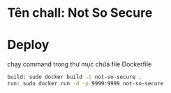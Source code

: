 # Tên chall: Not So Secure
# Deploy
chạy command trong thư mục chứa file Dockerfile
```sh
build: sudo docker build -t not-so-secure .
run: sudo docker run -d -p 9999:9999 not-so-secure
```